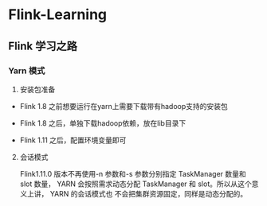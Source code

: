 # Flink-Learning
## Flink 学习之路

### Yarn 模式
1. 安装包准备

- Flink 1.8 之前想要运行在yarn上需要下载带有hadoop支持的安装包

- Flink 1.8 之后，单独下载hadoop依赖，放在lib目录下

- Flink 1.11 之后，配置环境变量即可
2. 会话模式

    Flink1.11.0 版本不再使用-n 参数和-s 参数分别指定 TaskManager 数量和 slot 数量， YARN 会按照需求动态分配 TaskManager 和 slot。所以从这个意义上讲， YARN 的会话模式也
不会把集群资源固定，同样是动态分配的。


